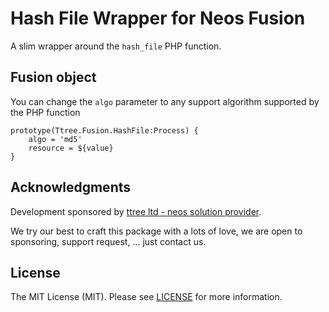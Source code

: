 # Hash File Wrapper for Neos Fusion

A slim wrapper around the ```hash_file``` PHP function.

## Fusion object

You can change the ```algo``` parameter to any support algorithm supported by the PHP function

    prototype(Ttree.Fusion.HashFile:Process) {
        algo = 'md5'
        resource = ${value}
    }

## Acknowledgments

Development sponsored by [ttree ltd - neos solution provider](http://ttree.ch).

We try our best to craft this package with a lots of love, we are open to sponsoring, support request, ... just contact us.

## License

The MIT License (MIT). Please see [LICENSE](LICENSE) for more information.
